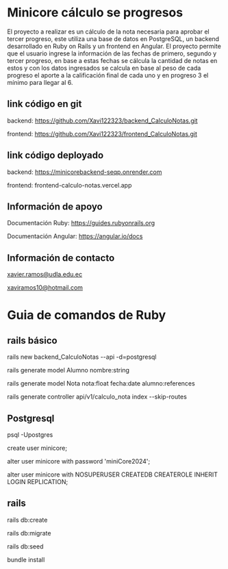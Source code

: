 # Minicore cálculo se progresos

El proyecto a realizar es un cálculo de la nota necesaria para aprobar el tercer progreso, este utiliza una base de datos en PostgreSQL, un backend desarrollado en Ruby on Rails y un frontend en Angular. El proyecto permite que el usuario ingrese la información de las fechas de primero, segundo y tercer progreso, en base a estas fechas se cálcula la cantidad de notas en estos y con los datos ingresados se calcula en base al peso de cada progreso el aporte a la calificación final de cada uno y en progreso 3 el mínimo para llegar al 6.

## link código en git

backend: https://github.com/Xavi122323/backend_CalculoNotas.git

frontend: https://github.com/Xavi122323/frontend_CalculoNotas.git

## link código deployado

backend: https://minicorebackend-seqp.onrender.com

frontend: frontend-calculo-notas.vercel.app

## Información de apoyo

Documentación Ruby: https://guides.rubyonrails.org

Documentación Angular: https://angular.io/docs

## Información de contacto

xavier.ramos@udla.edu.ec

xaviramos10@hotmail.com

# Guia de comandos de Ruby

## rails básico

rails new backend_CalculoNotas --api -d=postgresql

rails generate model Alumno nombre:string

rails generate model Nota nota:float fecha:date alumno:references

rails generate controller api/v1/calculo_nota index --skip-routes

## Postgresql

psql -Upostgres

create user minicore;

alter user minicore with password 'miniCore2024';

alter user minicore with NOSUPERUSER CREATEDB CREATEROLE INHERIT LOGIN REPLICATION;

## rails

rails db:create

rails db:migrate

rails db:seed

bundle install
